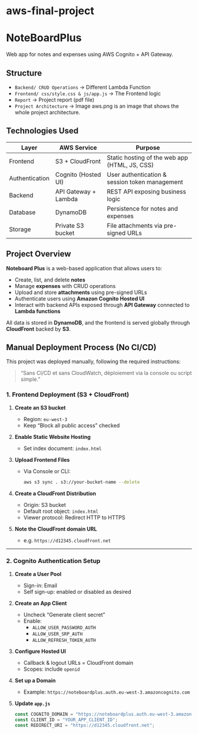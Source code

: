 # aws-final-project

# NoteBoardPlus

Web app for notes and expenses using AWS Cognito + API Gateway.

## Structure

- `Backend/ CRUD Operations` → Different Lambda Function
- `Frontend/ css/style.css & js/app.js` → The Frontend logic
- `Report` → Project report (pdf file)
- `Project Architecture` → Image aws.png is an image that shows the whole project architecture.



## Technologies Used

| Layer          | AWS Service             | Purpose                                               |
|---------------|--------------------------|-------------------------------------------------------|
| Frontend      | S3 + CloudFront          | Static hosting of the web app (HTML, JS, CSS)         |
| Authentication| Cognito (Hosted UI)      | User authentication & session token management        |
| Backend       | API Gateway + Lambda     | REST API exposing business logic                      |
| Database      | DynamoDB                 | Persistence for notes and expenses                    |
| Storage       | Private S3 bucket        | File attachments via pre-signed URLs                  |


## Project Overview

**Noteboard Plus** is a web-based application that allows users to:

- Create, list, and delete **notes**  
- Manage **expenses** with CRUD operations  
- Upload and store **attachments** using pre-signed URLs  
- Authenticate users using **Amazon Cognito Hosted UI**  
- Interact with backend APIs exposed through **API Gateway** connected to **Lambda functions**

All data is stored in **DynamoDB**, and the frontend is served globally through **CloudFront** backed by **S3**.



##  Manual Deployment Process (No CI/CD)

This project was deployed manually, following the required instructions:  
> “Sans CI/CD et sans CloudWatch, déploiement via la console ou script simple.”

### 1. Frontend Deployment (S3 + CloudFront)

1. **Create an S3 bucket**
   - Region: `eu-west-3`
   - Keep “Block all public access” checked

2. **Enable Static Website Hosting**
   - Set index document: `index.html`

3. **Upload Frontend Files**
   - Via Console or CLI:
     ```bash
     aws s3 sync . s3://your-bucket-name --delete
     ```

4. **Create a CloudFront Distribution**
   - Origin: S3 bucket
   - Default root object: `index.html`
   - Viewer protocol: Redirect HTTP to HTTPS

5. **Note the CloudFront domain URL**
   - e.g. `https://d12345.cloudfront.net`

---

### 2. Cognito Authentication Setup

1. **Create a User Pool**
   - Sign-in: Email
   - Self sign-up: enabled or disabled as desired

2. **Create an App Client**
   - Uncheck “Generate client secret”
   - Enable:
     - `ALLOW_USER_PASSWORD_AUTH`
     - `ALLOW_USER_SRP_AUTH`
     - `ALLOW_REFRESH_TOKEN_AUTH`

3. **Configure Hosted UI**
   - Callback & logout URLs = CloudFront domain
   - Scopes: include `openid`

4. **Set up a Domain**
   - Example: `https://noteboardplus.auth.eu-west-3.amazoncognito.com`

5. **Update `app.js`**
   ```javascript
   const COGNITO_DOMAIN = "https://noteboardplus.auth.eu-west-3.amazoncognito.com";
   const CLIENT_ID = "YOUR_APP_CLIENT_ID";
   const REDIRECT_URI = "https://d12345.cloudfront.net";

